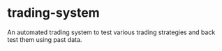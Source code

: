 # trading-system
An automated trading system to test various trading strategies and back test them using past data.
